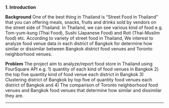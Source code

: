 **1. Introduction**



**Background**
	One of the best thing in Thailand is “Street Food in Thailand” that you can offering meals, snacks, fruits and drinks sold by vendors on the street side of Thailand. In Thailand, we can see various kind of food e.g. Tom-yum-kung (Thai Food), Sushi (Japanese Food) and Roti (Thai-Muslim food) etc. According to variety of street food in Thailand, We interest to analyze food venue data in each district of Bangkok for determine how similar or dissimilar between Bangkok district food venues and Toronto neighborhood venues.
	
**Problem**
	The project aim to analyze/report food store in Thailand using FourSquare API e.g. 1) quantity of each kind of food venues in Bangkok 2) the top five quantity kind of food venue each district in Bangkok 3) Clustering district of Bangkok by top five of quantity food venues each district of Bangkok and 4) The comparison of Toronto neighborhood food venues and Bangkok food venues that determine how similar and dissimilar they are. 

_________________
